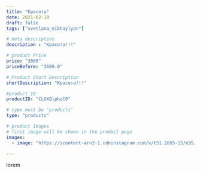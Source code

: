 ```yaml
---
title: "Красота"
date: 2021-02-10
draft: false
tags: ["svetlana_mikhaylyan"]

# meta description
description : "Красота!!!"

# product Price
price: "3000"
priceBefore: "3600.0"

# Product Short Description
shortDescription: "Красота!!!"

#product ID
productID: "CLGXQlphzC0"

# type must be "products"
type: "products"

# product Images
# first image will be shown in the product page
images:
  - image: "https://scontent-arn2-1.cdninstagram.com/v/t51.2885-15/e35/147505824_451200152688270_3277237526893589631_n.jpg?se=7&tp=1&_nc_ht=scontent-arn2-1.cdninstagram.com&_nc_cat=106&_nc_ohc=rbQsL8neLssAX9WtoJg&ccb=7-4&oh=69aa4c8e8a80e06383f1136bef952696&oe=60846698&_nc_sid=86f79a&ig_cache_key=MjUwNTc5MjUzNzY4NDgxNjA1Mg%3D%3D.2-ccb7-4"

---
```

lorem
